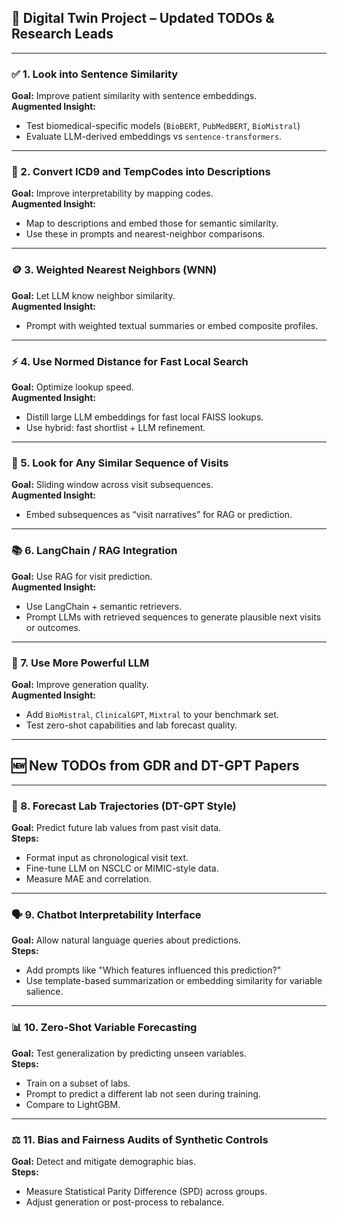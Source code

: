 ## 🧠 Digital Twin Project – Updated TODOs & Research Leads

---

### ✅ 1. Look into Sentence Similarity  
**Goal:** Improve patient similarity with sentence embeddings.  
**Augmented Insight:**  
- Test biomedical-specific models (`BioBERT`, `PubMedBERT`, `BioMistral`)  
- Evaluate LLM-derived embeddings vs `sentence-transformers`.

---

### 💉 2. Convert ICD9 and TempCodes into Descriptions  
**Goal:** Improve interpretability by mapping codes.  
**Augmented Insight:**  
- Map to descriptions and embed those for semantic similarity.
- Use these in prompts and nearest-neighbor comparisons.

---

### 🪙 3. Weighted Nearest Neighbors (WNN)  
**Goal:** Let LLM know neighbor similarity.  
**Augmented Insight:**  
- Prompt with weighted textual summaries or embed composite profiles.

---

### ⚡ 4. Use Normed Distance for Fast Local Search  
**Goal:** Optimize lookup speed.  
**Augmented Insight:**  
- Distill large LLM embeddings for fast local FAISS lookups.
- Use hybrid: fast shortlist + LLM refinement.

---

### 🔁 5. Look for Any Similar Sequence of Visits  
**Goal:** Sliding window across visit subsequences.  
**Augmented Insight:**  
- Embed subsequences as “visit narratives” for RAG or prediction.

---

### 📚 6. LangChain / RAG Integration  
**Goal:** Use RAG for visit prediction.  
**Augmented Insight:**  
- Use LangChain + semantic retrievers.
- Prompt LLMs with retrieved sequences to generate plausible next visits or outcomes.

---

### 🔋 7. Use More Powerful LLM  
**Goal:** Improve generation quality.  
**Augmented Insight:**  
- Add `BioMistral`, `ClinicalGPT`, `Mixtral` to your benchmark set.
- Test zero-shot capabilities and lab forecast quality.

---

## 🆕 New TODOs from GDR and DT-GPT Papers

---

### 🧬 8. Forecast Lab Trajectories (DT-GPT Style)  
**Goal:** Predict future lab values from past visit data.  
**Steps:**  
- Format input as chronological visit text.  
- Fine-tune LLM on NSCLC or MIMIC-style data.  
- Measure MAE and correlation.

---

### 🗣️ 9. Chatbot Interpretability Interface  
**Goal:** Allow natural language queries about predictions.  
**Steps:**  
- Add prompts like "Which features influenced this prediction?"  
- Use template-based summarization or embedding similarity for variable salience.

---

### 📊 10. Zero-Shot Variable Forecasting  
**Goal:** Test generalization by predicting unseen variables.  
**Steps:**  
- Train on a subset of labs.  
- Prompt to predict a different lab not seen during training.  
- Compare to LightGBM.

---

### ⚖️ 11. Bias and Fairness Audits of Synthetic Controls  
**Goal:** Detect and mitigate demographic bias.  
**Steps:**  
- Measure Statistical Parity Difference (SPD) across groups.  
- Adjust generation or post-process to rebalance.


